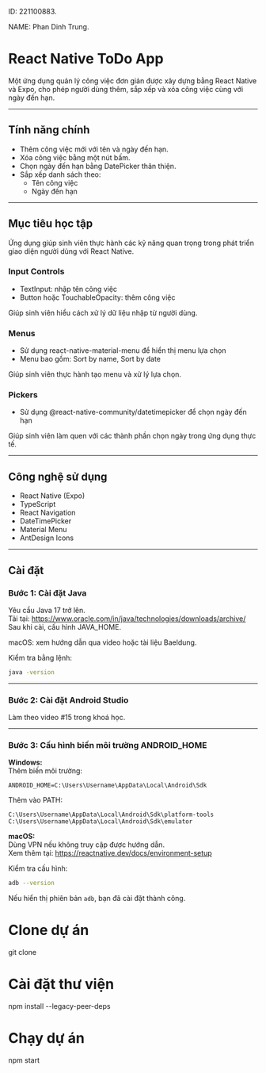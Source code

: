 ID: 221100883.

NAME: Phan Dinh Trung.

# React Native ToDo App

Một ứng dụng quản lý công việc đơn giản được xây dựng bằng React Native và Expo, cho phép người dùng thêm, sắp xếp và xóa công việc cùng với ngày đến hạn.

---

## Tính năng chính

- Thêm công việc mới với tên và ngày đến hạn.  
- Xóa công việc bằng một nút bấm.  
- Chọn ngày đến hạn bằng DatePicker thân thiện.  
- Sắp xếp danh sách theo:
  - Tên công việc  
  - Ngày đến hạn  

---

## Mục tiêu học tập

Ứng dụng giúp sinh viên thực hành các kỹ năng quan trọng trong phát triển giao diện người dùng với React Native.

### Input Controls

- TextInput: nhập tên công việc  
- Button hoặc TouchableOpacity: thêm công việc  

Giúp sinh viên hiểu cách xử lý dữ liệu nhập từ người dùng.

### Menus

- Sử dụng react-native-material-menu để hiển thị menu lựa chọn  
- Menu bao gồm: Sort by name, Sort by date  

Giúp sinh viên thực hành tạo menu và xử lý lựa chọn.

### Pickers

- Sử dụng @react-native-community/datetimepicker để chọn ngày đến hạn  

Giúp sinh viên làm quen với các thành phần chọn ngày trong ứng dụng thực tế.

---

## Công nghệ sử dụng

- React Native (Expo)  
- TypeScript  
- React Navigation  
- DateTimePicker  
- Material Menu  
- AntDesign Icons  

---

## Cài đặt

### Bước 1: Cài đặt Java

Yêu cầu Java 17 trở lên.  
Tải tại: https://www.oracle.com/in/java/technologies/downloads/archive/  
Sau khi cài, cấu hình JAVA_HOME.

macOS: xem hướng dẫn qua video hoặc tài liệu Baeldung.

Kiểm tra bằng lệnh:

```bash
java -version
```

---

### Bước 2: Cài đặt Android Studio

Làm theo video #15 trong khoá học.

---

### Bước 3: Cấu hình biến môi trường ANDROID_HOME

**Windows:**  
Thêm biến môi trường:

```env
ANDROID_HOME=C:\Users\Username\AppData\Local\Android\Sdk
```

Thêm vào PATH:

```
C:\Users\Username\AppData\Local\Android\Sdk\platform-tools  
C:\Users\Username\AppData\Local\Android\Sdk\emulator
```

**macOS:**  
Dùng VPN nếu không truy cập được hướng dẫn.  
Xem thêm tại: https://reactnative.dev/docs/environment-setup

Kiểm tra cấu hình:

```bash
adb --version
```

Nếu hiển thị phiên bản `adb`, bạn đã cài đặt thành công.

# Clone dự án
git clone <your-repo-url>

# Cài đặt thư viện
npm install --legacy-peer-deps

# Chạy dự án
npm start
```
